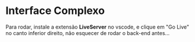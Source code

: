 # Interface Complexo
Para rodar, instale a extensão **LiveServer** no vscode, e clique em "Go Live" no canto inferior direito, não esquecer de rodar o back-end antes...
